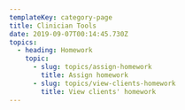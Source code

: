 ```yaml
---
templateKey: category-page
title: Clinician Tools
date: 2019-09-07T00:14:45.730Z
topics:
  - heading: Homework
    topic:
      - slug: topics/assign-homework
        title: Assign homework
      - slug: topics/view-clients-homework
        title: View clients' homework
---
```


